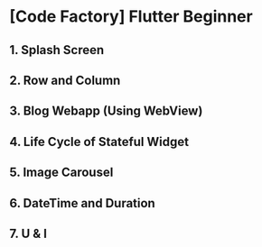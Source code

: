 # [Code Factory] Flutter Beginner

## 1. Splash Screen

## 2. Row and Column

## 3. Blog Webapp (Using WebView)

## 4. Life Cycle of Stateful Widget

## 5. Image Carousel

## 6. DateTime and Duration

## 7. U & I
